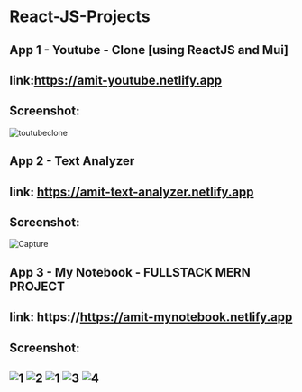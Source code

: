# React-JS-Projects

App 1 - Youtube - Clone [using ReactJS and Mui]
--------------------------------------------------------------------------------------------------------------------
link:https://amit-youtube.netlify.app
--------------------------------------------------------------------------------------------------------------------
Screenshot:
--------------------------------------------------------------------------------------------------------------------
![toutubeclone](https://user-images.githubusercontent.com/73923245/214155018-2b1f8957-6539-48f3-941e-a4c1d1118f9a.JPG)

App 2 - Text Analyzer
--------------------------------------------------------------------------------------------------------------------
link: https://amit-text-analyzer.netlify.app
--------------------------------------------------------------------------------------------------------------------
Screenshot:
--------------------------------------------------------------------------------------------------------------------
![Capture](https://user-images.githubusercontent.com/73923245/215114707-313737dc-c25a-4ce6-b5c3-27a5554068cd.JPG)


App 3 - My Notebook - FULLSTACK MERN PROJECT
--------------------------------------------------------------------------------------------------------------------
link: https://https://amit-mynotebook.netlify.app
--------------------------------------------------------------------------------------------------------------------
Screenshot:
--------------------------------------------------------------------------------------------------------------------
![1](https://user-images.githubusercontent.com/73923245/221341755-02d66a48-abc1-4f1a-bf8a-82801fd07e93.JPG)
![2](https://user-images.githubusercontent.com/73923245/221341762-eeec2996-cffa-4e23-8645-def074d0e05d.JPG)
![1](https://user-images.githubusercontent.com/73923245/212435835-fadc1c15-2ce6-4598-a05e-5716a7a453e0.JPG)
![3](https://user-images.githubusercontent.com/73923245/212435842-1c6b8c88-9b69-401e-90ac-cd9f655c29c5.JPG)
![4](https://user-images.githubusercontent.com/73923245/212435843-c8f77462-5bfe-49d1-a1d1-c5c3bfe8e541.JPG)
--------------------------------------------------------------------------------------------------------------------


